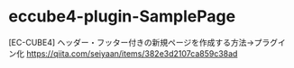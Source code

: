 # eccube4-plugin-SamplePage
[EC-CUBE4] ヘッダー・フッター付きの新規ページを作成する方法→プラグイン化 https://qiita.com/seiyaan/items/382e3d2107ca859c38ad
